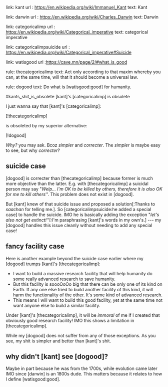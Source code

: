 link: kant
url : https://en.wikipedia.org/wiki/Immanuel_Kant
text: Kant

link: darwin
url : https://en.wikipedia.org/wiki/Charles_Darwin
text: Darwin

link: categoricalimp
url : https://en.wikipedia.org/wiki/Categorical_imperative
text: categorical imperative

link: categoricalimpsuicide
url : https://en.wikipedia.org/wiki/Categorical_imperative#Suicide

link: watisgood
url :https://cave.mn/page/2/#what_is_good

rule: thecategoricalimp
text: Act only according to that maxim whereby you can, at the same time,
      will that it should become a universal law.

rule: dogood
text: Do what is [watisgood:good] for humanity.

#kants_shit_is_obsolete [kant]'s [categoricalimp] is obsolete

I just wanna say that [kant]'s [categoricalimp]:

[!thecategoricalimp]

is obsoleted by my superior alternative:

[!dogood]

_Why?_ you may ask.  Bcoz _simpler_ and _correcter_.  The _simpler_ is maybe
easy to see, but why _correcter_?

## suicide case

[dogood] is correcter than [thecategoricalimp] because former is much more
objective than the latter.  E.g. with [thecategoricalimp] a suicidal person may
say "_Welp... I'm OK to be killed by others, therefore it is also OK for me to
kill others_''.  This problem does not exist in [dogood].

But [kant] knew of that suicide issue and proposed a solution[:Thanks to
_saachan_ for telling me.].  So [categoricalimpsuicide:he added a special case]
to handle the suicide.  IMO he is basically adding the exception "_let's also
not get extinct!_''[:I'm paraphrasing [kant]'s words in my own's.] --- my
[dogood] handles this issue cleanly without needing to add any special case!

## fancy facility case

Here is another example beyond the suicide case earlier where my [dogood]
trumps [kant]'s [thecategoricalimp]:

* I want to build a massive research facility that will help humanity do some
  really advanced research to save humanity.
* But this facility is soooOoOo big that there can be only one of its kind on
  Earth.  If any one else tried to build another facility of this kind, it will
  harm the functionality of the other.  It's some kind of advanced research.
* This means I will want to build this good facility, yet at the same time not
  want anyone else to build a similar facility.

Under [kant]'s [thecategoricalimp], it will be _immoral_ of me if I created
that obviously good research facility!  IMO this shows a limitation in
[thecategoricalimp].

While my [dogood] does not suffer from any of those exceptions.
As you see, my shit is simpler and better than [kant]'s shit.

## why didn't [kant] see [dogood]?

Maybe in part because he was from the 1700s, while evolution came later IMO
since [darwin] is an 1800s dude.  This matters because it relates to how I
define [watisgood:good].

